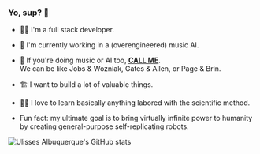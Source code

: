 
<!--
### Yo, sup? 👋

Here are some ideas to get you started:

- 🔭 I’m currently working on ...
- 🌱 I’m currently learning ...
- 👯 I’m looking to collaborate on ...
- 🤔 I’m looking for help with ...
- 💬 Ask me about ...
- 📫 How to reach me: ...
- 😄 Pronouns: ...
- ⚡ Fun fact: ...
-->


### Yo, sup? 👋

- 👨‍💻 I'm a full stack developer.
  
- 🎵 I'm currently working in a (overengineered) music AI.
- 👥 If you're doing music or AI too, [__CALL ME__](https://api.whatsapp.com/send/?phone=558393450389&text=Hello,%20I%20saw%20your%20github%20profile&type=phone_number&app_absent=0).  
We can be like Jobs & Wozniak, Gates & Allen, or Page & Brin. 

- 🏗 I want to build a lot of valuable things.
- 👨‍🔬 I love to learn basically anything labored with the scientific method.

- Fun fact: my ultimate goal is to bring virtually infinite power to humanity by creating general-purpose self-replicating robots.


![Ulisses Albuquerque's GitHub stats](https://github-readme-stats.vercel.app/api?username=yolisses&count_private=true&theme=tokyonight)
